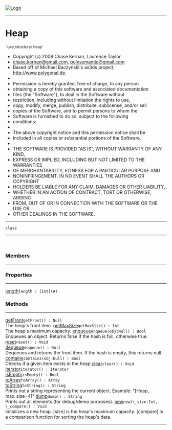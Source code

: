 
[![Logo](../../../images/logo.png)](../../../api/index.html)

---



<h1>Heap</h1>
<small>`luxe.structural.Heap`</small>

* Copyright (c) 2008 Chase Kernan, Laurence Taylor
* chase.kernan@gmail.com, polysemantic@gmail.com
* Based off of Michael Baczynski's as3ds project, http://www.polygonal.de.
*
* Permission is hereby granted, free of charge, to any person
* obtaining a copy of this software and associated documentation
* files (the "Software"), to deal in the Software without
* restriction, including without limitation the rights to use,
* copy, modify, merge, publish, distribute, sublicense, and/or sell
* copies of the Software, and to permit persons to whom the
* Software is furnished to do so, subject to the following
* conditions:
*
* The above copyright notice and this permission notice shall be
* included in all copies or substantial portions of the Software.
*
* THE SOFTWARE IS PROVIDED "AS IS", WITHOUT WARRANTY OF ANY KIND,
* EXPRESS OR IMPLIED, INCLUDING BUT NOT LIMITED TO THE WARRANTIES
* OF MERCHANTABILITY, FITNESS FOR A PARTICULAR PURPOSE AND
* NONINFRINGEMENT. IN NO EVENT SHALL THE AUTHORS OR COPYRIGHT
* HOLDERS BE LIABLE FOR ANY CLAIM, DAMAGES OR OTHER LIABILITY,
* WHETHER IN AN ACTION OF CONTRACT, TORT OR OTHERWISE, ARISING
* FROM, OUT OF OR IN CONNECTION WITH THE SOFTWARE OR THE USE OR
* OTHER DEALINGS IN THE SOFTWARE.

---

`class`

---

&nbsp;
&nbsp;



<h3>Members</h3> <hr/>



<h3>Properties</h3> <hr/><span class="member apipage">
                <a name="length"><a class="lift" href="#length">length</a></a><code class="signature apipage">length : [Int](#)</code><br/></span>
            <span class="small_desc_flat"></span>



<h3>Methods</h3> <hr/><span class="method apipage">
            <a name="getFront"><a class="lift" href="#getFront">getFront</a></a><code class="signature apipage">getFront() : Null</code><br/><span class="small_desc_flat">The heap's front item.</span>
        </span>
    <span class="method apipage">
            <a name="getMaxSize"><a class="lift" href="#getMaxSize">getMaxSize</a></a><code class="signature apipage">getMaxSize() : Int</code><br/><span class="small_desc_flat">The heap's maximum capacity.</span>
        </span>
    <span class="method apipage">
            <a name="enqueue"><a class="lift" href="#enqueue">enqueue</a></a><code class="signature apipage">enqueue(obj:Null<span></span>) : Bool</code><br/><span class="small_desc_flat">Enqueues an object. Returns false if the hash is full, otherwise true.</span>
        </span>
    <span class="method apipage">
            <a name="reset"><a class="lift" href="#reset">reset</a></a><code class="signature apipage">reset() : Void</code><br/><span class="small_desc_flat"></span>
        </span>
    <span class="method apipage">
            <a name="dequeue"><a class="lift" href="#dequeue">dequeue</a></a><code class="signature apipage">dequeue() : Null</code><br/><span class="small_desc_flat">Dequeues and returns the front item. If the hash is empty, this returns
        null.</span>
        </span>
    <span class="method apipage">
            <a name="contains"><a class="lift" href="#contains">contains</a></a><code class="signature apipage">contains(obj:Null<span></span>) : Bool</code><br/><span class="small_desc_flat">Checks if a given item exists in the heap</span>
        </span>
    <span class="method apipage">
            <a name="clear"><a class="lift" href="#clear">clear</a></a><code class="signature apipage">clear() : Void</code><br/><span class="small_desc_flat"></span>
        </span>
    <span class="method apipage">
            <a name="iterator"><a class="lift" href="#iterator">iterator</a></a><code class="signature apipage">iterator() : Iterator</code><br/><span class="small_desc_flat"></span>
        </span>
    <span class="method apipage">
            <a name="isEmpty"><a class="lift" href="#isEmpty">isEmpty</a></a><code class="signature apipage">isEmpty() : Bool</code><br/><span class="small_desc_flat"></span>
        </span>
    <span class="method apipage">
            <a name="toArray"><a class="lift" href="#toArray">toArray</a></a><code class="signature apipage">toArray() : Array</code><br/><span class="small_desc_flat"></span>
        </span>
    <span class="method apipage">
            <a name="toString"><a class="lift" href="#toString">toString</a></a><code class="signature apipage">toString() : String</code><br/><span class="small_desc_flat">Prints out a string representing the current object.
        Example: "[Heap, max_size=4]"</span>
        </span>
    <span class="method apipage">
            <a name="dump"><a class="lift" href="#dump">dump</a></a><code class="signature apipage">dump() : String</code><br/><span class="small_desc_flat">Prints out all elements (for debug/demo purposes).</span>
        </span>
    <span class="method apipage">
            <a name="new"><a class="lift" href="#new">new</a></a><code class="signature apipage">new(\_size:Int<span></span>, \_compare:<span></span>) : Void</code><br/><span class="small_desc_flat">Initializes a new heap.
        [size] is the heap's maximum capacity.
        [compare] is a comparison function for sorting the heap's data.</span>
        </span>
    





---

&nbsp;
&nbsp;
&nbsp;
&nbsp;